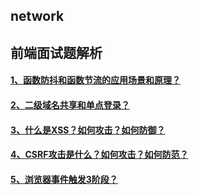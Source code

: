 ## network

## 前端面试题解析

#### [1、函数防抖和函数节流的应用场景和原理？](/前端面试题解析/1、函数防抖和函数节流的应用场景和原理.md)

#### [2、二级域名共享和单点登录？](/前端面试题解析/2、二级域名共享cookie、单点登录.md)

#### [3、什么是XSS？如何攻击？如何防御？](https://github.com/codeviewLab/InterviewSummary/blob/master/%E5%89%8D%E7%AB%AF%E9%9D%A2%E8%AF%95%E9%A2%98%E8%A7%A3%E6%9E%90/4%E3%80%81CSRF%E6%94%BB%E5%87%BB%E6%98%AF%E4%BB%80%E4%B9%88%EF%BC%9F%E5%A6%82%E4%BD%95%E6%94%BB%E5%87%BB%EF%BC%9F%E5%A6%82%E4%BD%95%E9%98%B2%E8%8C%83.md)

#### [4、CSRF攻击是什么？如何攻击？如何防范？](https://github.com/codeviewLab/InterviewSummary/blob/master/%E5%89%8D%E7%AB%AF%E9%9D%A2%E8%AF%95%E9%A2%98%E8%A7%A3%E6%9E%90/4%E3%80%81CSRF%E6%94%BB%E5%87%BB%E6%98%AF%E4%BB%80%E4%B9%88%EF%BC%9F%E5%A6%82%E4%BD%95%E6%94%BB%E5%87%BB%EF%BC%9F%E5%A6%82%E4%BD%95%E9%98%B2%E8%8C%83.md)

#### [5、浏览器事件触发3阶段？](https://github.com/codeviewLab/InterviewSummary/blob/master/%E5%89%8D%E7%AB%AF%E9%9D%A2%E8%AF%95%E9%A2%98%E8%A7%A3%E6%9E%90/5%E3%80%81%E6%B5%8F%E8%A7%88%E5%99%A8%E4%BA%8B%E4%BB%B6%E8%A7%A6%E5%8F%913%E9%98%B6%E6%AE%B5.md)
